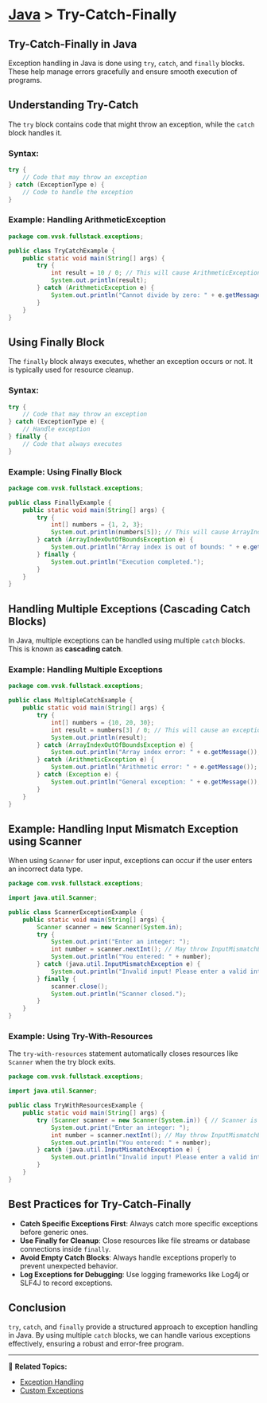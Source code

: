 # [Java](../) > Try-Catch-Finally

## Try-Catch-Finally in Java
Exception handling in Java is done using `try`, `catch`, and `finally` blocks. These help manage errors gracefully and ensure smooth execution of programs.

## Understanding Try-Catch

The `try` block contains code that might throw an exception, while the `catch` block handles it.

### Syntax:
```java
try {
    // Code that may throw an exception
} catch (ExceptionType e) {
    // Code to handle the exception
}
```

### Example: Handling ArithmeticException
```java
package com.vvsk.fullstack.exceptions;

public class TryCatchExample {
    public static void main(String[] args) {
        try {
            int result = 10 / 0; // This will cause ArithmeticException
            System.out.println(result);
        } catch (ArithmeticException e) {
            System.out.println("Cannot divide by zero: " + e.getMessage());
        }
    }
}
```

## Using Finally Block
The `finally` block always executes, whether an exception occurs or not. It is typically used for resource cleanup.

### Syntax:
```java
try {
    // Code that may throw an exception
} catch (ExceptionType e) {
    // Handle exception
} finally {
    // Code that always executes
}
```

### Example: Using Finally Block
```java
package com.vvsk.fullstack.exceptions;

public class FinallyExample {
    public static void main(String[] args) {
        try {
            int[] numbers = {1, 2, 3};
            System.out.println(numbers[5]); // This will cause ArrayIndexOutOfBoundsException
        } catch (ArrayIndexOutOfBoundsException e) {
            System.out.println("Array index is out of bounds: " + e.getMessage());
        } finally {
            System.out.println("Execution completed.");
        }
    }
}
```

## Handling Multiple Exceptions (Cascading Catch Blocks)
In Java, multiple exceptions can be handled using multiple `catch` blocks. This is known as **cascading catch**.

### Example: Handling Multiple Exceptions
```java
package com.vvsk.fullstack.exceptions;

public class MultipleCatchExample {
    public static void main(String[] args) {
        try {
            int[] numbers = {10, 20, 30};
            int result = numbers[3] / 0; // This will cause an exception
            System.out.println(result);
        } catch (ArrayIndexOutOfBoundsException e) {
            System.out.println("Array index error: " + e.getMessage());
        } catch (ArithmeticException e) {
            System.out.println("Arithmetic error: " + e.getMessage());
        } catch (Exception e) {
            System.out.println("General exception: " + e.getMessage());
        }
    }
}
```

## Example: Handling Input Mismatch Exception using Scanner
When using `Scanner` for user input, exceptions can occur if the user enters an incorrect data type.

```java
package com.vvsk.fullstack.exceptions;

import java.util.Scanner;

public class ScannerExceptionExample {
    public static void main(String[] args) {
        Scanner scanner = new Scanner(System.in);
        try {
            System.out.print("Enter an integer: ");
            int number = scanner.nextInt(); // May throw InputMismatchException
            System.out.println("You entered: " + number);
        } catch (java.util.InputMismatchException e) {
            System.out.println("Invalid input! Please enter a valid integer.");
        } finally {
            scanner.close();
            System.out.println("Scanner closed.");
        }
    }
}
```

### Example: Using Try-With-Resources
The `try-with-resources` statement automatically closes resources like `Scanner` when the try block exits.

```java
package com.vvsk.fullstack.exceptions;

import java.util.Scanner;

public class TryWithResourcesExample {
    public static void main(String[] args) {
        try (Scanner scanner = new Scanner(System.in)) { // Scanner is automatically closed
            System.out.print("Enter an integer: ");
            int number = scanner.nextInt(); // May throw InputMismatchException
            System.out.println("You entered: " + number);
        } catch (java.util.InputMismatchException e) {
            System.out.println("Invalid input! Please enter a valid integer.");
        }
    }
}
```

## Best Practices for Try-Catch-Finally
- **Catch Specific Exceptions First**: Always catch more specific exceptions before generic ones.
- **Use Finally for Cleanup**: Close resources like file streams or database connections inside `finally`.
- **Avoid Empty Catch Blocks**: Always handle exceptions properly to prevent unexpected behavior.
- **Log Exceptions for Debugging**: Use logging frameworks like Log4j or SLF4J to record exceptions.

## Conclusion
`try`, `catch`, and `finally` provide a structured approach to exception handling in Java. By using multiple `catch` blocks, we can handle various exceptions effectively, ensuring a robust and error-free program.

---

🔗 **Related Topics:**
- [Exception Handling](../exception-handling/)
- [Custom Exceptions](../custom-exceptions/)

